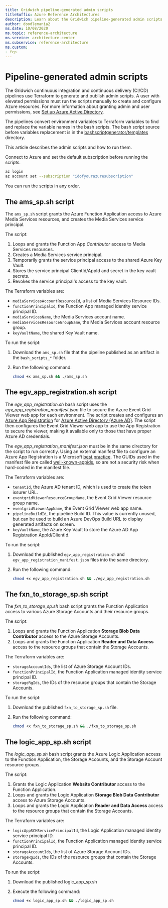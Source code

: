 ```yaml
---
title: Gridwich pipeline-generated admin scripts
titleSuffix: Azure Reference Architectures
description: Learn about the Gridwich pipeline-generated admin scripts and how to run them.
author: doodlemania2
ms.date: 10/08/2020
ms.topic: reference-architecture
ms.service: architecture-center
ms.subservice: reference-architecture
ms.custom:
- fcp
---
```


# Pipeline-generated admin scripts

The Gridwich continuous integration and continuous delivery (CI/CD) pipelines use Terraform to generate and publish admin scripts. A user with elevated permissions must run the scripts manually to create and configure Azure resources. For more information about granting admin and user permissions, see [Set up Azure Active Directory](set-up-azure-devops.md#set-up-azure-active-directory).

The pipelines convert environment variables to Terraform variables to find and replace the variable names in the bash scripts. The bash script source before variables replacement is in the [bashscriptgenerator/templates](https://github.com/mspnp/gridwich/infrastructure/terraform/bashscriptgenerator/templates) directory.

This article describes the admin scripts and how to run them.

Connect to Azure and set the default subscription before running the scripts.

```bash
az login
az account set --subscription "idofyourazuresubscription"
```

You can run the scripts in any order.

## The ams_sp.sh script

The `ams_sp.sh` script grants the Azure Function Application access to Azure Media Services resources, and creates the Media Services service principal.

The script:
1. Loops and grants the Function App *Contributor* access to Media Services resources.
1. Creates a Media Services service principal.
1. Temporarily grants the service principal access to the shared Azure Key Vault.
1. Stores the service principal ClientId/AppId and secret in the key vault secrets.
1. Revokes the service principal's access to the key vault.

The Terraform variables are:

- `mediaServicesAccountResourceId`, a list of Media Services Resource IDs.
- `functionPrincipalId`, the Function App managed identity service principal ID.
- `mediaServicesName`, the Media Services account name.
- `mediaServicesResourceGroupName`, the Media Services account resource group.
- `keyVaultName`, the shared Key Vault name.

To run the script:

1. Download the `ams_sp.sh` file that the pipeline published as an artifact in the `bash_scripts_*` folder.
1. Run the following command:
   
   ```bash
   chmod +x ams_sp.sh && ./ams_sp.sh
   ```

## The egv_app_registration.sh script

The *egv_app_registration.sh* bash script uses the *egv_app_registration_manifest.json* file to secure the Azure Event Grid Viewer web app for each environment. The script creates and configures an [Azure App Registration](/azure/active-directory/develop/quickstart-register-app) for [Azure Active Directory (Azure AD)](/azure/active-directory/fundamentals/active-directory-whatis). The script then configures the Event Grid Viewer web app to use the App Registration to secure the viewer, making it available only to those that have proper Azure AD credentials.

The *egv_app_registration_manifest.json* must be in the same directory for the script to run correctly. Using an external manifest file to configure an Azure App Registration is a Microsoft [best practice](https://github.com/Azure/azure-cli/issues/6023#issuecomment-400011467). The GUIDs used in the manifest file are called [well-known-appids](https://github.com/mjisaak/azure-active-directory/blob/master/README.md#well-known-appids), so are not a security risk when hard-coded in the manifest file.

The Terraform variables are:

- `tenantId`, the Azure AD tenant ID, which is used to create the token issurer URL.
- `eventgridViewerResourceGroupName`, the Event Grid Viewer resource group name.
- `eventgridViewerAppName`, the Event Grid Viewer web app name.
- `pipelineBuildId`, the pipeline Build ID. This value is currently unused, but can be used to build an Azure DevOps Build URL to display generated artifacts on screen.
- `keyVaultName`, the Azure Key Vault to store the Azure AD App Registration AppId/ClientId.

To run the script:

1. Download the published `egv_app_registration.sh` and `egv_app_registration_manifest.json` files into the same directory.
1. Run the following command:
   
   ```bash
   chmod +x egv_app_registration.sh && ./egv_app_registration.sh
   ```

## The fxn_to_storage_sp.sh script

The *fxn_to_storage_sp.sh* bash script grants the Function Application access to various Azure Storage Accounts and their resource groups.

The script:
1. Loops and grants the Function Application **Storage Blob Data Contributor** access to the Azure Storage Accounts.
1. Loops and grants the Function Application **Reader and Data Access** access to the resource groups that contain the Storage Accounts.

The Terraform variables are:

- `storageAccountIds`, the list of Azure Storage Account IDs.
- `functionPrincipalId`, the Function Application managed identity service principal ID.
- `storageRgIds`, the IDs of the resource groups that contain the Storage Accounts.

To run the script:

1. Download the published `fxn_to_storage_sp.sh` file.
1. Run the following command:
   
   ```bash
   chmod +x fxn_to_storage_sp.sh && ./fxn_to_storage_sp.sh
   ```

## The logic_app_sp.sh script

The *logic_app_sp.sh* bash script grants the Azure Logic Application access to the Function Application, the Storage Accounts, and the Storage Account resource groups.

The script:
1. Grants the Logic Application **Website Contributor** access to the Function Application.
1. Loops and grants the Logic Application **Storage Blob Data Contributor** access to Azure Storage Accounts.
1. Loops and grants the Logic Application **Reader and Data Access** access to the resource groups that contain the Storage Accounts.

The Terraform variables are:

- `logicAppSCHServicePrincipalId`, the Logic Application managed identity service principal ID.
- `functionPrincipalId`, the Function Application managed identity service principal ID.
- `storageAccountIds`, the list of Azure Storage Account IDs.
- `storageRgIds`, the IDs of the resource groups that contain the Storage Accounts.

To run the script:

1. Download the published logic_app_sp.sh
1. Execute the following command:
   
   ```bash
   chmod +x logic_app_sp.sh && ./logic_app_sp.sh
   ```
